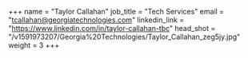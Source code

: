 +++
name = "Taylor Callahan"
job_title = "Tech Services"
email = "tcallahan@georgiatechnologies.com"
linkedin_link = "https://www.linkedin.com/in/taylor-callahan-tbc"
head_shot = "/v1591973207/Georgia%20Technologies/Taylor_Callahan_zeg5jy.jpg"
weight = 3
+++